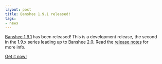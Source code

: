 ```yaml
---
layout: post
title: Banshee 1.9.1 released!
tags:
- news
---
```


[Banshee 1.9.1](/download/archives/1.9.1/) has been released!  This is a development release, the second in the 1.9.x series leading up to Banshee 2.0.  Read the [release notes](/download/archives/1.9.1/) for more info.

[Get it now!](/download)
